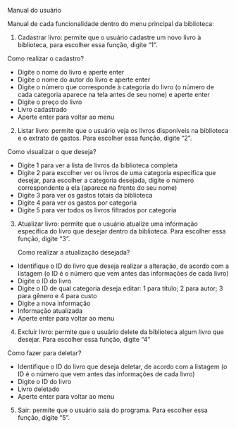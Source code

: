 Manual do usuário
	
Manual de cada funcionalidade dentro do menu principal da biblioteca:

1. Cadastrar livro: permite que o usuário cadastre um novo livro à biblioteca, para escolher essa função, digite “1”.
		
  Como realizar o cadastro?
 		
- Digite o nome do livro e aperte enter
- Digite o nome do autor do livro e aperte enter
- Digite o número que corresponde à categoria do livro (o número de cada categoria aparece na tela antes de seu nome) e aperte enter
- Digite o preço do livro
- Livro cadastrado
- Aperte enter para voltar ao menu

2. Listar livro: permite que o usuário veja os livros disponíveis na biblioteca e o extrato de gastos. Para escolher essa função, digite “2”.

  Como visualizar o que deseja?

- Digite 1 para ver a lista de livros da biblioteca completa
- Digite 2 para escolher ver os livros de uma categoria específica que desejar, para escolher a categoria desejada, digite o número correspondente a ela (aparece na frente do seu nome)
- Digite 3 para ver os gastos totais da biblioteca
- Digite 4 para ver os gastos por categoria
- Digite 5 para ver todos os livros filtrados por categoria

3. Atualizar livro: permite que o usuário atualize uma informação específica do livro que desejar dentro da biblioteca. Para escolher essa função, digite “3”.

	Como realizar a atualização desejada?

- Identifique o ID do livro que deseja realizar a alteração, de acordo com a listagem (o ID é o número que vem antes das informações de cada livro)
- Digite o ID do livro
- Digite o ID de qual categoria deseja editar: 1 para título; 2 para autor; 3 para gênero e 4 para custo
- Digite a nova informação
- Informação atualizada
- Aperte enter para voltar ao menu

4. Excluir livro: permite que o usuário delete da biblioteca algum livro que desejar. Para escolher essa função, digite “4”

  Como fazer para deletar?

- Identifique o ID do livro que deseja deletar, de acordo com a listagem (o ID é o número que vem antes das informações de cada livro)
- Digite o ID do livro
- Livro deletado
- Aperte enter para voltar ao menu

5. Sair: permite que o usuário saia do programa. Para escolher essa função, digite “5”.
